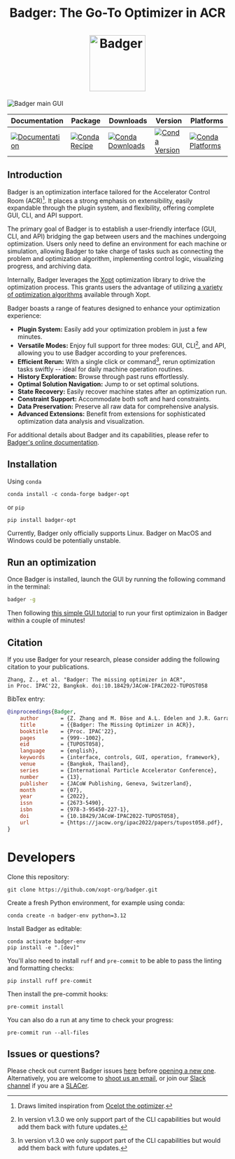 <div align="center">
  <h1 align="center">
    Badger: The Go-To Optimizer in ACR
    <br />
    <br />
    <a href="https://xopt-org.github.io/Badger">
      <img src="pics/badger.png" alt="Badger" height=128>
    </a>
  </h1>
</div>

![Badger main GUI](pics/main.png)

<div align="center">

| Documentation | Package | Downloads | Version | Platforms |
| --- | --- | --- | --- | --- |
| [![Documentation](https://img.shields.io/badge/Badger-documentation-blue.svg)](https://xopt-org.github.io/Badger/) | [![Conda Recipe](https://img.shields.io/badge/recipe-badger-opt.svg)](https://anaconda.org/conda-forge/badger-opt) | [![Conda Downloads](https://img.shields.io/conda/dn/conda-forge/badger-opt.svg)](https://anaconda.org/conda-forge/badger-opt) | [![Conda Version](https://img.shields.io/conda/vn/conda-forge/badger-opt.svg)](https://anaconda.org/conda-forge/badger-opt) | [![Conda Platforms](https://img.shields.io/conda/pn/conda-forge/badger-opt.svg)](https://anaconda.org/conda-forge/badger-opt) |

</div>

## Introduction

Badger is an optimization interface tailored for the Accelerator Control Room (ACR)[^1]. It places a strong emphasis on extensibility, easily expandable through the plugin system, and flexibility, offering complete GUI, CLI, and API support.

The primary goal of Badger is to establish a user-friendly interface (GUI, CLI, and API) bridging the gap between users and the machines undergoing optimization. Users only need to define an environment for each machine or simulation, allowing Badger to take charge of tasks such as connecting the problem and optimization algorithm, implementing control logic, visualizing progress, and archiving data.

Internally, Badger leverages the [Xopt](https://github.com/ChristopherMayes/Xopt/tree/main) optimization library to drive the optimization process. This grants users the advantage of utilizing [a variety of optimization algorithms](https://christophermayes.github.io/Xopt/index.html) available through Xopt.

Badger boasts a range of features designed to enhance your optimization experience:

- **Plugin System:** Easily add your optimization problem in just a few minutes.
- **Versatile Modes:** Enjoy full support for three modes: GUI, CLI[^2], and API, allowing you to use Badger according to your preferences.
- **Efficient Rerun:** With a single click or command[^2], rerun optimization tasks swiftly -- ideal for daily machine operation routines.
- **History Exploration:** Browse through past runs effortlessly.
- **Optimal Solution Navigation:** Jump to or set optimal solutions.
- **State Recovery:** Easily recover machine states after an optimization run.
- **Constraint Support:** Accommodate both soft and hard constraints.
- **Data Preservation:** Preserve all raw data for comprehensive analysis.
- **Advanced Extensions:** Benefit from extensions for sophisticated optimization data analysis and visualization.

For additional details about Badger and its capabilities, please refer to [Badger's online documentation](https://xopt-org.github.io/Badger/).

## Installation

Using `conda`

```shell
conda install -c conda-forge badger-opt
```

or `pip`

```shell
pip install badger-opt
```

Currently, Badger only officially supports Linux. Badger on MacOS and
Windows could be potentially unstable.

## Run an optimization

Once Badger is installed, launch the GUI by running the following command in the terminal:

```bash
badger -g
```

Then following [this simple GUI tutorial](https://xopt-org.github.io/Badger/docs/next/getting-started/tutorial_0) to run your first optimizaion in Badger within a couple of minutes!

## Citation

If you use Badger for your research, please consider adding the following citation to your publications.

```
Zhang, Z., et al. "Badger: The missing optimizer in ACR",
in Proc. IPAC'22, Bangkok. doi:10.18429/JACoW-IPAC2022-TUPOST058
```

BibTex entry:
```bibtex
@inproceedings{Badger,
    author       = {Z. Zhang and M. Böse and A.L. Edelen and J.R. Garrahan and Y. Hidaka and C.E. Mayes and S.A. Miskovich and D.F. Ratner and R.J. Roussel and J. Shtalenkova and S. Tomin and G.M. Wang},
    title        = {{Badger: The Missing Optimizer in ACR}},
    booktitle    = {Proc. IPAC'22},
    pages        = {999--1002},
    eid          = {TUPOST058},
    language     = {english},
    keywords     = {interface, controls, GUI, operation, framework},
    venue        = {Bangkok, Thailand},
    series       = {International Particle Accelerator Conference},
    number       = {13},
    publisher    = {JACoW Publishing, Geneva, Switzerland},
    month        = {07},
    year         = {2022},
    issn         = {2673-5490},
    isbn         = {978-3-95450-227-1},
    doi          = {10.18429/JACoW-IPAC2022-TUPOST058},
    url          = {https://jacow.org/ipac2022/papers/tupost058.pdf},
}
```

Developers
==========

Clone this repository:
```shell
git clone https://github.com/xopt-org/badger.git
```

Create a fresh Python environment, for example using conda:
```shell
conda create -n badger-env python=3.12
```

Install Badger as editable:
```shell
conda activate badger-env
pip install -e ".[dev]"
```

You'll also need to install `ruff` and `pre-commit` to be able to
pass the linting and formatting checks:
```shell
pip install ruff pre-commit
```

Then install the pre-commit hooks:
```shell
pre-commit install
```

You can also do a run at any time to check your progress:
```shell
pre-commit run --all-files
```
## Issues or questions?

Please check out current Badger issues [here](https://github.com/xopt-org/Badger/issues) before [opening a new one](https://github.com/xopt-org/Badger/issues/new/). Alternatively, you are welcome to [shoot us an email](mailto:zhezhang@slac.stanford.edu), or join our [Slack channel](https://slac.slack.com/archives/C02AQS1EGB0) if you are a [SLACer](https://www6.slac.stanford.edu/about/our-people).

[^1]: Draws limited inspiration from [Ocelot the optimizer](https://github.com/ocelot-collab/optimizer).
[^2]: In version v1.3.0 we only support part of the CLI capabilities but would add them back with future updates.
